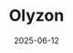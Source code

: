 ---  
layout: startup_page  
title: "Olyzon"  
id: "olyzon.tv"  
permalink: "/olyzonolyzon.tv06122025/"  
website: "https://olyzon.tv"  
funding_round: "Seed+"  
funding_amount: "$5M"  
investors: "Cassius Capital, Ventech, Eurazeo, Greg Coleman, Tom O'Regan, Cédric Mao, Christophe Parcot"  
about: "Olyzon is an agentic CTV advertising platform using AI to help brands reach and engage audiences. The platform automates media planning, uses contextual AI for targeting, and allows audience engagement through immersive ad formats."  
markets: "Adtech, Advertising, Digital Entertainment, Media and Entertainment, TV"  
hq: "New York, New York, United States"  
founded_year: "2024"  
linkedin: "https://www.linkedin.com/company/olyzon"  
twitter: ""  
instagram: ""  
facebook: ""  
crunchbase: "https://www.crunchbase.com/organization/olyzon"  
pitchbook: "https://pitchbook.com/profiles/company/607028-50"  

date_display: "12-Jun-2025"  
date: "2025-06-12"

# SEO Optimization  
meta_title: "Olyzon - Seed+ Funding ($5M)"  
meta_description: "Olyzon, Olyzon is an agentic CTV advertising platform using AI to help brands reach and engage audiences. The platform automates media planning, uses contextu..."  
meta_keywords: "Olyzon, Adtech, Advertising, Digital Entertainment, Media and Entertainment, TV, Seed+ funding"  
canonical_url: "https://startup.projectstartups.com/olyzonolyzon.tv06122025/"  
---